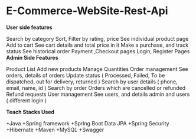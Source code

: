 # E-Commerce-WebSite-Rest-Api

**User side features**

Search by category
Sort, Filter by rating, price
See individual product page
Add to cart
See cart details and total price in it
Make a purchase, and track status
See historical order
Payment ,Checkout pages
Login, Register Pages
**Admin Side Features**

Product List
Add new products
Manage Quantities
Order management
See orders, details of orders
Update status ( Processed, Failed, To be dispatched, out for delivery, returned )
Search by user details ( phone, email, name, id )
Search by order
Orders which are cancelled or refunded
Refund requests
User management
See users, and details
admin and users ( different login )


**Teach Stacks Used**

+Java
+Spring framework
+Spring Boot Data JPA
+Spring Security
+Hibernate
+Maven
+MySQL
+Swagger
